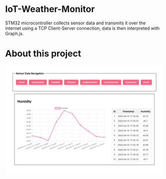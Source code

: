 # IoT-Weather-Monitor
STM32 microcontroller collects sensor data and transmits it over the internet using a TCP Client-Server connection, data is then interpreted with Graph.js.

# About this project
![Image 1](./images/p1.png)
